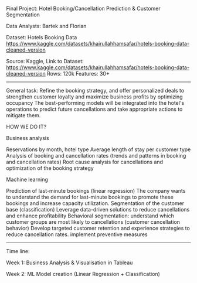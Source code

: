 Final Project: Hotel Booking/Cancellation Prediction & Customer Segmentation

Data Analysts: Bartek and Florian

Dataset: Hotels Booking Data
https://www.kaggle.com/datasets/khairullahhamsafar/hotels-booking-data-cleaned-version

Source: Kaggle, Link to Dataset: https://www.kaggle.com/datasets/khairullahhamsafar/hotels-booking-data-cleaned-version
Rows: 120k
Features: 30+

---------

General task:
Refine the booking strategy, and offer personalized deals to strengthen customer loyalty and maximize business profits by optimizing occupancy
The best-performing models will be integrated into the hotel's operations to predict future cancellations and take appropriate actions to mitigate them.

HOW WE DO IT?

Business analysis

Reservations by month, hotel type
Average length of stay per customer type
Analysis of booking and cancellation rates (trends and patterns in booking and cancellation rates)
Root cause analysis for cancellations and optimization of the booking strategy
 
Machine learning

Prediction of last-minute bookings (linear regression)
The company wants to understand the demand for last-minute bookings to promote these bookings and increase capacity utilization.
Segmentation of the customer base (classification)
Leverage data-driven solutions to reduce cancellations and enhance profitability
Behavioral segmentation: understand which customer groups are most likely to cancellations (customer cancellation behavior)
Develop targeted customer retention and experience strategies to reduce cancellation rates. implement preventive measures


---------

Time line: 

Week 1: 
Business Analysis & Visualisation in Tableau

Week 2: 
ML Model creation (Linear Regression + Classification)
